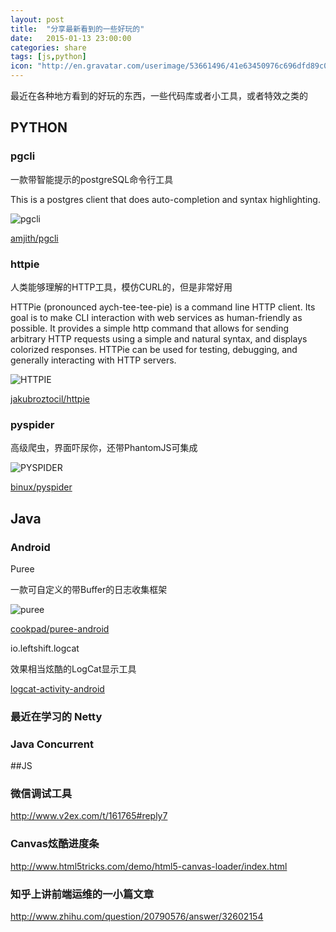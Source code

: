 ```yaml
---
layout: post
title:  "分享最新看到的一些好玩的"
date:   2015-01-13 23:00:00
categories: share
tags: [js,python]
icon: "http://en.gravatar.com/userimage/53661496/41e63450976c696dfd89c047c5148212.jpg?size=200"
---
```


最近在各种地方看到的好玩的东西，一些代码库或者小工具，或者特效之类的

<!-- more -->

## PYTHON

### pgcli

一款带智能提示的postgreSQL命令行工具

This is a postgres client that does auto-completion and syntax highlighting.

![pgcli](https://raw.githubusercontent.com/amjith/pgcli/master/screenshots/image01.png)

[amjith/pgcli](https://github.com/amjith/pgcli)

### httpie

人类能够理解的HTTP工具，模仿CURL的，但是非常好用

HTTPie (pronounced aych-tee-tee-pie) is a command line HTTP client. Its goal is to make CLI interaction with web services as human-friendly as possible. It provides a simple http command that allows for sending arbitrary HTTP requests using a simple and natural syntax, and displays colorized responses. HTTPie can be used for testing, debugging, and generally interacting with HTTP servers.

![HTTPIE](https://raw.githubusercontent.com/jakubroztocil/httpie/master/httpie.png)

[jakubroztocil/httpie](https://github.com/jakubroztocil/httpie)

### pyspider

高级爬虫，界面吓尿你，还带PhantomJS可集成

![PYSPIDER](https://raw.githubusercontent.com/binux/pyspider/master/docs/imgs/demo.png)

[binux/pyspider](https://github.com/binux/pyspider)

## Java

### Android

Puree

一款可自定义的带Buffer的日志收集框架

![puree](https://raw.githubusercontent.com/cookpad/puree-android/master/images/overview.png)

[cookpad/puree-android](https://github.com/cookpad/puree-android)

io.leftshift.logcat

效果相当炫酷的LogCat显示工具

[logcat-activity-android](https://github.com/leftshifters/logcat-activity-android)

### 最近在学习的 Netty

### Java Concurrent

##JS

### 微信调试工具

http://www.v2ex.com/t/161765#reply7

### Canvas炫酷进度条

http://www.html5tricks.com/demo/html5-canvas-loader/index.html

### 知乎上讲前端运维的一小篇文章

http://www.zhihu.com/question/20790576/answer/32602154